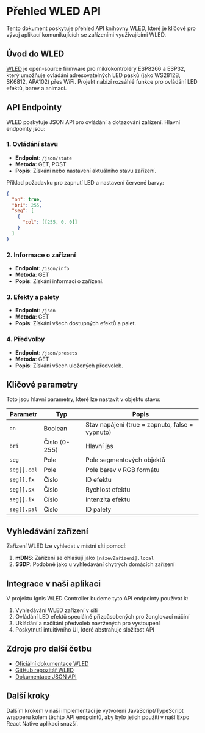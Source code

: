 # Přehled WLED API

Tento dokument poskytuje přehled API knihovny WLED, které je klíčové pro vývoj aplikací komunikujících se zařízeními využívajícími WLED.

## Úvod do WLED

[WLED](https://github.com/wled/WLED) je open-source firmware pro mikrokontroléry ESP8266 a ESP32, který umožňuje ovládání adresovatelných LED pásků (jako WS2812B, SK6812, APA102) přes WiFi. Projekt nabízí rozsáhlé funkce pro ovládání LED efektů, barev a animací.

## API Endpointy

WLED poskytuje JSON API pro ovládání a dotazování zařízení. Hlavní endpointy jsou:

### 1. Ovládání stavu

- **Endpoint**: `/json/state`
- **Metoda**: GET, POST
- **Popis**: Získání nebo nastavení aktuálního stavu zařízení.

Příklad požadavku pro zapnutí LED a nastavení červené barvy:
```json
{
  "on": true,
  "bri": 255,
  "seg": [
    {
      "col": [[255, 0, 0]]
    }
  ]
}
```

### 2. Informace o zařízení

- **Endpoint**: `/json/info`
- **Metoda**: GET
- **Popis**: Získání informací o zařízení.

### 3. Efekty a palety

- **Endpoint**: `/json`
- **Metoda**: GET
- **Popis**: Získání všech dostupných efektů a palet.

### 4. Předvolby

- **Endpoint**: `/json/presets`
- **Metoda**: GET
- **Popis**: Získání všech uložených předvoleb.

## Klíčové parametry

Toto jsou hlavní parametry, které lze nastavit v objektu stavu:

| Parametr | Typ | Popis |
|----------|-----|-------|
| `on` | Boolean | Stav napájení (true = zapnuto, false = vypnuto) |
| `bri` | Číslo (0-255) | Hlavní jas |
| `seg` | Pole | Pole segmentových objektů |
| `seg[].col` | Pole | Pole barev v RGB formátu |
| `seg[].fx` | Číslo | ID efektu |
| `seg[].sx` | Číslo | Rychlost efektu |
| `seg[].ix` | Číslo | Intenzita efektu |
| `seg[].pal` | Číslo | ID palety |

## Vyhledávání zařízení

Zařízení WLED lze vyhledat v místní síti pomocí:

1. **mDNS**: Zařízení se ohlašují jako `[názevZařízení].local`
2. **SSDP**: Podobně jako u vyhledávání chytrých domácích zařízení

## Integrace v naší aplikaci

V projektu Ignis WLED Controller budeme tyto API endpointy používat k:

1. Vyhledávání WLED zařízení v síti
2. Ovládání LED efektů speciálně přizpůsobených pro žonglovací náčiní
3. Ukládání a načítání předvoleb navržených pro vystoupení
4. Poskytnutí intuitivního UI, které abstrahuje složitost API

## Zdroje pro další četbu

- [Oficiální dokumentace WLED](https://kno.wled.ge/)
- [GitHub repozitář WLED](https://github.com/wled/WLED)
- [Dokumentace JSON API](https://kno.wled.ge/interfaces/json-api/)

## Další kroky

Dalším krokem v naší implementaci je vytvoření JavaScript/TypeScript wrapperu kolem těchto API endpointů, aby bylo jejich použití v naší Expo React Native aplikaci snazší. 